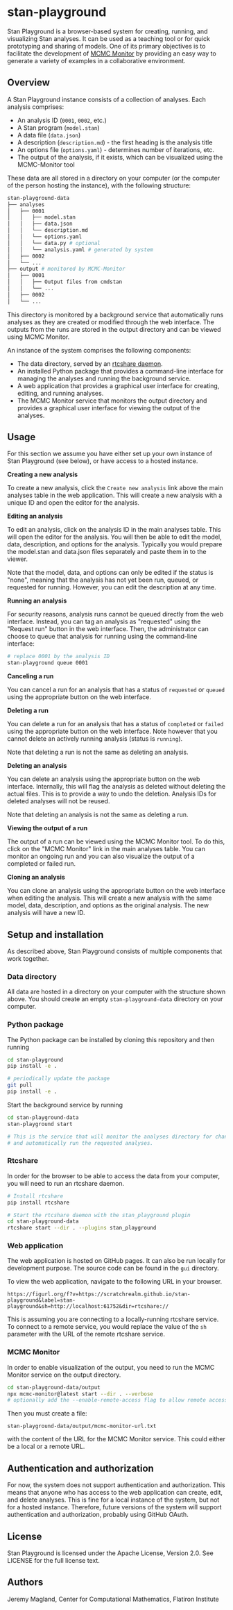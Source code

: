 # stan-playground

Stan Playground is a browser-based system for creating, running, and visualizing Stan analyses. It can be used as a teaching tool or for quick prototyping and sharing of models. One of its primary objectives is to facilitate the development of [MCMC Monitor](https://github.com/flatironinstitute/mcmc-monitor) by providing an easy way to generate a variety of examples in a collaborative environment.

## Overview

A Stan Playground instance consists of a collection of analyses. Each analysis comprises:

* An analysis ID (`0001`, `0002`, etc.)
* A Stan program (`model.stan`)
* A data file (`data.json`)
* A description (`description.md`) - the first heading is the analysis title
* An options file (`options.yaml`) - determines number of iterations, etc.
* The output of the analysis, if it exists, which can be visualized using the MCMC-Monitor tool

These data are all stored in a directory on your computer (or the computer of the person hosting the instance), with the following structure:

```bash
stan-playground-data
├── analyses
│   ├── 0001
│   │   ├── model.stan
│   │   ├── data.json
│   │   └── description.md
│   │   └── options.yaml
│   │   └── data.py # optional
│   │   └── analysis.yaml # generated by system
│   ├── 0002
│   └── ...
├── output # monitored by MCMC-Monitor
│   ├── 0001
│   │   ├── Output files from cmdstan
│   │   └── ...
│   ├── 0002
│   └── ...
```

This directory is monitored by a background service that automatically runs analyses as they are created or modified through the web interface. The outputs from the runs are stored in the output directory and can be viewed using MCMC Monitor.

An instance of the system comprises the following components:

* The data directory, served by an [rtcshare daemon](https://github.com/scratchrealm/rtcshare).
* An installed Python package that provides a command-line interface for managing the analyses and running the background service.
* A web application that provides a graphical user interface for creating, editing, and running analyses.
* The MCMC Monitor service that monitors the output directory and provides a graphical user interface for viewing the output of the analyses.

## Usage

For this section we assume you have either set up your own instance of Stan Playground (see below), or have access to a hosted instance.

**Creating a new analysis**

To create a new analysis, click the `Create new analysis` link above the main analyses table in the web application. This will create a new analysis with a unique ID and open the editor for the analysis.

**Editing an analysis**

To edit an analysis, click on the analysis ID in the main analyses table. This will open the editor for the analysis. You will then be able to edit the model, data, description, and options for the analysis. Typically you would prepare the model.stan and data.json files separately and paste them in to the viewer.

Note that the model, data, and options can only be edited if the status is "none", meaning that the analysis has not yet been run, queued, or requested for running. However, you can edit the description at any time.

**Running an analysis**

For security reasons, analysis runs cannot be queued directly from the web interface. Instead, you can tag an analysis as "requested" using the "Request run" button in the web interface. Then, the administrator can choose to queue that analysis for running using the command-line interface:

```bash
# replace 0001 by the analysis ID
stan-playground queue 0001
```

**Canceling a run**

You can cancel a run for an analysis that has a status of `requested` or `queued` using the appropriate button on the web interface.

**Deleting a run**

You can delete a run for an analysis that has a status of `completed` or `failed` using the appropriate button on the web interface. Note however that you cannot delete an actively running analysis (status is `running`).

Note that deleting a run is not the same as deleting an analysis.

**Deleting an analysis**

You can delete an analysis using the appropriate button on the web interface. Internally, this will flag the analysis as deleted without deleting the actual files. This is to provide a way to undo the deletion. Analysis IDs for deleted analyses will not be reused.

Note that deleting an analysis is not the same as deleting a run.

**Viewing the output of a run**

The output of a run can be viewed using the MCMC Monitor tool. To do this, click on the "MCMC Monitor" link in the main analyses table. You can monitor an ongoing run and you can also visualize the output of a completed or failed run.

**Cloning an analysis**

You can clone an analysis using the appropriate button on the web interface when editing the analysis. This will create a new analysis with the same model, data, description, and options as the original analysis. The new analysis will have a new ID.

## Setup and installation

As described above, Stan Playground consists of multiple components that work together.

### Data directory

All data are hosted in a directory on your computer with the structure shown above. You should create an empty `stan-playground-data` directory on your computer.

### Python package

The Python package can be installed by cloning this repository and then running

```bash
cd stan-playground
pip install -e .

# periodically update the package
git pull
pip install -e .
```

Start the background service by running

```bash
cd stan-playground-data
stan-playground start

# This is the service that will monitor the analyses directory for changes
# and automatically run the requested analyses.
```

### Rtcshare

In order for the browser to be able to access the data from your computer, you will need to run an rtcshare daemon.

```bash
# Install rtcshare
pip install rtcshare
```

```bash
# Start the rtcshare daemon with the stan_playground plugin
cd stan-playground-data
rtcshare start --dir . --plugins stan_playground
```

### Web application

The web application is hosted on GitHub pages. It can also be run locally for development purpose. The source code can be found in the `gui` directory.

To view the web application, navigate to the following URL in your browser.

```
https://figurl.org/f?v=https://scratchrealm.github.io/stan-playground&label=stan-playground&sh=http://localhost:61752&dir=rtcshare://
```

This is assuming you are connecting to a locally-running rtcshare service. To connect to a remote service, you would replace the value of the `sh` parameter with the URL of the remote rtcshare service.

### MCMC Monitor

In order to enable visualization of the output, you need to run the MCMC Monitor service on the output directory.

```bash
cd stan-playground-data/output
npx mcmc-monitor@latest start --dir . --verbose
# optionally add the --enable-remote-access flag to allow remote access
```

Then you must create a file:

```
stan-playground-data/output/mcmc-monitor-url.txt
```

with the content of the URL for the MCMC Monitor service. This could either be a local or a remote URL.

## Authentication and authorization

For now, the system does not support authentication and authorization. This means that anyone who has access to the web application can create, edit, and delete analyses. This is fine for a local instance of the system, but not for a hosted instance. Therefore, future versions of the system will support authentication and authorization, probably using GitHub OAuth.

## License

Stan Playground is licensed under the Apache License, Version 2.0. See LICENSE for the full license text.

## Authors

Jeremy Magland, Center for Computational Mathematics, Flatiron Institute
